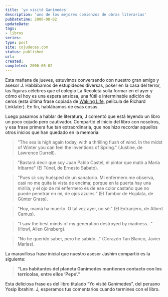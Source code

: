 ```yaml
---
title: 'yo visité Ganímedes'
description: 'uno de los mejores comienzos de obras literarias'
pubDatetime: 2006-08-02
updateDate: 
tags: 
- libros
series: 
type: post
site: cojudeces.com
status: published
url: 
created: 
completed: 2006-08-02
---
```

Esta mañana de jueves, estuvimos conversando con nuestro gran amigo y asesor J. Hablábamos de estupideces diversas, poker en la casa del terror, las figuras célebres que el colegio La Recoleta solía formar en el ayer y cómo el hoy es una espera ansiosa, una fútil e interminable adición de ceros (esta última frase copiada de [Waking Life](http://www.imdb.com/title/tt0243017/?ref=cojudeces.com), película de Richard Linklater). En fin, hablábamos de esas cosas.

Luego pasamos a hablar de literatura, J comentó que está leyendo un libro un poco cojudo pero cautivador. Compartió el inicio del libro con nosotros, y esa frase primera fue tan extraordinaria, que nos hizo recordar aquellos otros inicios que han quedado en la memoria:

> "The sea is high again today, with a thrilling flush of wind. In the midst of Winter you can feel the inventions of Spring." (Justine, de Lawrence Durrell).

> "Bastará decir que soy Juan Pablo Castel, el pintor que mató a María Iribarne" (El Túnel, de Ernesto Sabato).

> "Pues sí: soy huésped de un sanatorio. Mi enfermero me observa, casi no me quita la vista de encima; porque en la puerta hay una mirilla; y el ojo de mi enfermero es de ese color castaño que no puede penetrar en mí, de ojos azules." (El Tambor de Hojalata, de Günter Grass).

> "Hoy, mamá ha muerto. O tal vez ayer, no sé." (El Extranjero, de Albert Camus).

> "I saw the best minds of my generation destroyed by madness..." (Howl, Allen Ginsberg).

> "No he querido saber, pero he sabido..." (Corazón Tan Blanco, Javier Marías).

La maravillosa frase inicial que nuestro asesor Jashim compartió es la siguiente:

> **“Los habitantes del planeta Ganímedes mantienen contacto con los terrícolas, entre ellos ‘Pepe’.”**

Esta deliciosa frase es del libro titulado “Yo visité Ganímedes”, del peruano Yosip Ibrahim. J, esperamos tus comentarios cuando termines con el libro.
